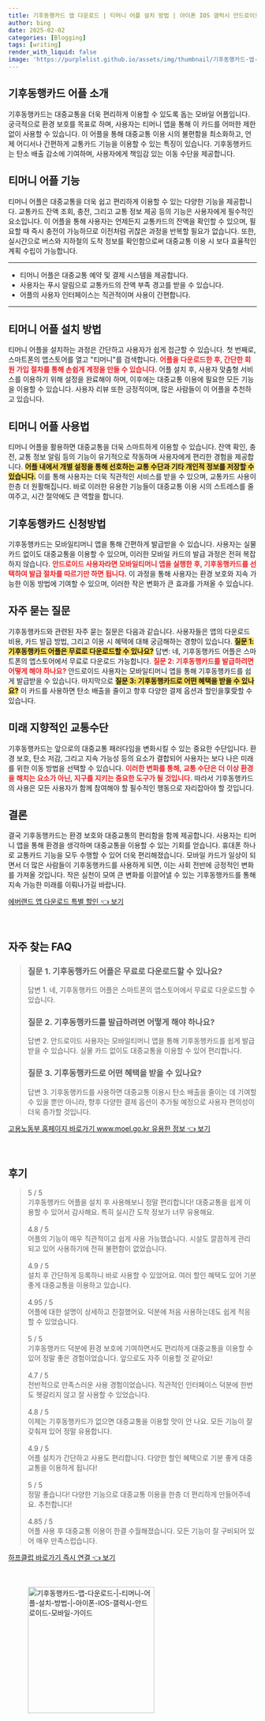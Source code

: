 ```yaml
---
title: 기후동행카드 앱 다운로드 | 티머니 어플 설치 방법 | 아이폰 IOS 갤럭시 안드로이드 모바일 가이드
author: bing
date: 2025-02-02
categories: [Blogging]
tags: [writing]
render_with_liquid: false
image: 'https://purplelist.github.io/assets/img/thumbnail/기후동행카드-앱-다운로드-|-티머니-어플-설치-방법-|-아이폰-IOS-갤럭시-안드로이드-모바일-가이드.webp'
---
```



<h2 id='기후동행카드-어플-소개'>기후동행카드 어플 소개</h2>

<p>기후동행카드는 대중교통을 더욱 편리하게 이용할 수 있도록 돕는 모바일 어플입니다. 궁극적으로 환경 보호를 목표로 하며, 사용자는 티머니 앱을 통해 이 카드를 어떠한 제한 없이 사용할 수 있습니다. 이 어플을 통해 대중교통 이용 시의 불편함을 최소화하고, 언제 어디서나 간편하게 교통카드 기능을 이용할 수 있는 특징이 있습니다. 기후동행카드는 탄소 배출 감소에 기여하며, 사용자에게 책임감 있는 이동 수단을 제공합니다.</p>

<h2 id='티머니-어플-기능'>티머니 어플 기능</h2>

<p>티머니 어플은 대중교통을 더욱 쉽고 편리하게 이용할 수 있는 다양한 기능을 제공합니다. 교통카드 잔액 조회, 충전, 그리고 교통 정보 제공 등의 기능은 사용자에게 필수적인 요소입니다. 이 어플을 통해 사용자는 언제든지 교통카드의 잔액을 확인할 수 있으며, 필요할 때 즉시 충전이 가능하므로 이전처럼 귀찮은 과정을 반복할 필요가 없습니다. 또한, 실시간으로 버스와 지하철의 도착 정보를 확인함으로써 대중교통 이용 시 보다 효율적인 계획 수립이 가능합니다.</p>

<hr />

<ul>
    <li>티머니 어플은 대중교통 예약 및 결제 시스템을 제공합니다.</li>
    <li>사용자는 푸시 알림으로 교통카드의 잔액 부족 경고를 받을 수 있습니다.</li>
    <li>어플의 사용자 인터페이스는 직관적이며 사용이 간편합니다.</li>
</ul>

<hr />

<h2 id='티머니-어플-설치'>티머니 어플 설치 방법</h2>

<p>티머니 어플을 설치하는 과정은 간단하고 사용자가 쉽게 접근할 수 있습니다. 첫 번째로, 스마트폰의 앱스토어를 열고 "티머니"를 검색합니다. <b><span style="color: #ee2323;">어플을 다운로드한 후, 간단한 회원 가입 절차를 통해 손쉽게 계정을 만들 수 있습니다.</span></b> 어플 설치 후, 사용자 맞춤형 서비스를 이용하기 위해 설정을 완료해야 하며, 이후에는 대중교통 이용에 필요한 모든 기능을 이용할 수 있습니다. 사용자 리뷰 또한 긍정적이며, 많은 사람들이 이 어플을 추천하고 있습니다.</p>

<h2 id='티머니-어플-사용법'>티머니 어플 사용법</h2>

<p>티머니 어플을 활용하면 대중교통을 더욱 스마트하게 이용할 수 있습니다. 잔액 확인, 충전, 교통 정보 알림 등의 기능이 유기적으로 작동하며 사용자에게 편리한 경험을 제공합니다. <b><span style="background-color: #ffe066;">어플 내에서 개별 설정을 통해 선호하는 교통 수단과 기타 개인적 정보를 저장할 수 있습니다.</span></b> 이를 통해 사용자는 더욱 직관적인 서비스를 받을 수 있으며, 교통카드 사용이 한층 더 원활해집니다. 바로 이러한 유용한 기능들이 대중교통 이용 시의 스트레스를 줄여주고, 시간 절약에도 큰 역할을 합니다.</p>

<h2 id='기후동행카드-신청방법'>기후동행카드 신청방법</h2>

<p>기후동행카드는 모바일티머니 앱을 통해 간편하게 발급받을 수 있습니다. 사용자는 실물 카드 없이도 대중교통을 이용할 수 있으며, 이러한 모바일 카드의 발급 과정은 전혀 복잡하지 않습니다. <b><span style="color: #ee2323;">안드로이드 사용자라면 모바일티머니 앱을 실행한 후, 기후동행카드를 선택하여 발급 절차를 따르기만 하면 됩니다.</span></b> 이 과정을 통해 사용자는 환경 보호와 지속 가능한 이동 방법에 기여할 수 있으며, 이러한 작은 변화가 큰 효과를 가져올 수 있습니다.</p>

<h2 id='자주-묻는-질문'>자주 묻는 질문</h2>

<p>기후동행카드와 관련된 자주 묻는 질문은 다음과 같습니다. 사용자들은 앱의 다운로드 비용, 카드 발급 방법, 그리고 이용 시 혜택에 대해 궁금해하는 경향이 있습니다. <b><span style="background-color: #ffe066;">질문 1: 기후동행카드 어플은 무료로 다운로드할 수 있나요?</span></b> 답변: 네, 기후동행카드 어플은 스마트폰의 앱스토어에서 무료로 다운로드 가능합니다. <b><span style="color: #ee2323;">질문 2: 기후동행카드를 발급하려면 어떻게 해야 하나요?</span></b> 안드로이드 사용자는 모바일티머니 앱을 통해 기후동행카드를 쉽게 발급받을 수 있습니다. 마지막으로 <b><span style="background-color: #ffe066;">질문 3: 기후동행카드로 어떤 혜택을 받을 수 있나요?</span></b> 이 카드를 사용하면 탄소 배출을 줄이고 향후 다양한 결제 옵션과 할인을享受할 수 있습니다.</p>

<h2 id='미래-지향적인-교통수단'>미래 지향적인 교통수단</h2>

<p>기후동행카드는 앞으로의 대중교통 패러다임을 변화시킬 수 있는 중요한 수단입니다. 환경 보호, 탄소 저감, 그리고 지속 가능성 등의 요소가 결합되어 사용자는 보다 나은 미래를 위한 이동 방법을 선택할 수 있습니다. <b><span style="color: #ee2323;">이러한 변화를 통해, 교통 수단은 더 이상 환경을 해치는 요소가 아닌, 지구를 지키는 중요한 도구가 될 것입니다.</span></b> 따라서 기후동행카드의 사용은 모든 사용자가 함께 참여해야 할 필수적인 행동으로 자리잡아야 할 것입니다.</p>

<h2 id='결론'>결론</h2>

<p>결국 기후동행카드는 환경 보호와 대중교통의 편리함을 함께 제공합니다. 사용자는 티머니 앱을 통해 환경을 생각하며 대중교통을 이용할 수 있는 기회를 얻습니다. 휴대폰 하나로 교통카드 기능을 모두 수행할 수 있어 더욱 편리해졌습니다. 모바일 카드가 일상이 되면서 더 많은 사람들이 기후동행카드를 사용하게 되면, 이는 사회 전반에 긍정적인 변화를 가져올 것입니다. 작은 실천이 모여 큰 변화를 이끌어낼 수 있는 기후동행카드를 통해 지속 가능한 미래를 이뤄나가길 바랍니다.</p>


<p><a class="click-button" title="에버랜드 앱 다운로드 특별 할인" href="https://purplelist.github.io/posts/%EC%97%90%EB%B2%84%EB%9E%9C%EB%93%9C-%EC%95%B1-%EB%8B%A4%EC%9A%B4%EB%A1%9C%EB%93%9C-%ED%8A%B9%EB%B3%84-%ED%95%A0%EC%9D%B8/" rel="dofollow">에버랜드 앱 다운로드 특별 할인 👈 보기</a></p><br>
<h2 id='자주_찾는_FAQ'>자주 찾는 FAQ</h2>
<div itemscope="" itemtype="https://schema.org/FAQPage">
<blockquote>
<div itemscope="" itemprop="mainEntity" itemtype="https://schema.org/Question">
<h3 itemprop="name">질문 1. 기후동행카드 어플은 무료로 다운로드할 수 있나요?</h3>
<div itemscope="" itemprop="acceptedAnswer" itemtype="https://schema.org/Answer">
<span itemprop="text">
<p>답변 1. 네, 기후동행카드 어플은 스마트폰의 앱스토어에서 무료로 다운로드할 수 있습니다.</p>
</span>
</div>
</div>
<div itemscope="" itemprop="mainEntity" itemtype="https://schema.org/Question">
<h3 itemprop="name">질문 2. 기후동행카드를 발급하려면 어떻게 해야 하나요?</h3>
<div itemscope="" itemprop="acceptedAnswer" itemtype="https://schema.org/Answer">
<span itemprop="text">
<p>답변 2. 안드로이드 사용자는 모바일티머니 앱을 통해 기후동행카드를 쉽게 발급받을 수 있습니다. 실물 카드 없이도 대중교통을 이용할 수 있어 편리합니다.</p>
</span>
</div>
</div>
<div itemscope="" itemprop="mainEntity" itemtype="https://schema.org/Question">
<h3 itemprop="name">질문 3. 기후동행카드로 어떤 혜택을 받을 수 있나요?</h3>
<div itemscope="" itemprop="acceptedAnswer" itemtype="https://schema.org/Answer">
<span itemprop="text">
<p>답변 3. 기후동행카드를 사용하면 대중교통 이용시 탄소 배출을 줄이는 데 기여할 수 있을 뿐만 아니라, 향후 다양한 결제 옵션이 추가될 예정으로 사용자 편의성이 더욱 증가할 것입니다.</p>
</span>
</div>
</div>
</blockquote>
</div>
<p><a class="click-button" title="고용노동부 홈페이지 바로가기 www.moel.go.kr 유용한 정보" href="https://purplelist.github.io/posts/%EA%B3%A0%EC%9A%A9%EB%85%B8%EB%8F%99%EB%B6%80-%ED%99%88%ED%8E%98%EC%9D%B4%EC%A7%80-%EB%B0%94%EB%A1%9C%EA%B0%80%EA%B8%B0-www.moel.go.kr-%EC%9C%A0%EC%9A%A9%ED%95%9C-%EC%A0%95%EB%B3%B4/" rel="dofollow">고용노동부 홈페이지 바로가기 www.moel.go.kr 유용한 정보 👈 보기</a></p><br>
<h2 id='후기'>후기</h2>
<div itemscope itemtype="https://schema.org/Product">
  <blockquote>
  <div itemprop="review" itemscope itemtype="https://schema.org/Review">
      <div itemprop="reviewRating" itemscope itemtype="https://schema.org/Rating"> <span itemprop="ratingValue">5</span> / <span itemprop="bestRating">5</span> </div>
      <span itemprop="reviewBody">기후동행카드 어플을 설치 후 사용해보니 정말 편리합니다! 대중교통을 쉽게 이용할 수 있어서 감사해요. 특히 실시간 도착 정보가 너무 유용해요.</span>
  </div>
  <br>
  <div itemprop="review" itemscope itemtype="https://schema.org/Review">
      <div itemprop="reviewRating" itemscope itemtype="https://schema.org/Rating"> <span itemprop="ratingValue">4.8</span> / <span itemprop="bestRating">5</span> </div>
      <span itemprop="reviewBody">어플의 기능이 매우 직관적이고 쉽게 사용 가능했습니다. 시설도 깔끔하게 관리되고 있어 사용하기에 전혀 불편함이 없었습니다.</span>
  </div>
  <br>
  <div itemprop="review" itemscope itemtype="https://schema.org/Review">
      <div itemprop="reviewRating" itemscope itemtype="https://schema.org/Rating"> <span itemprop="ratingValue">4.9</span> / <span itemprop="bestRating">5</span> </div>
      <span itemprop="reviewBody">설치 후 간단하게 등록하니 바로 사용할 수 있었어요. 여러 할인 혜택도 있어 기분 좋게 대중교통을 이용하고 있습니다.</span>
  </div>
  <br>
  <div itemprop="review" itemscope itemtype="https://schema.org/Review">
      <div itemprop="reviewRating" itemscope itemtype="https://schema.org/Rating"> <span itemprop="ratingValue">4.95</span> / <span itemprop="bestRating">5</span> </div>
      <span itemprop="reviewBody">어플에 대한 설명이 상세하고 친절했어요. 덕분에 처음 사용하는데도 쉽게 적응할 수 있었습니다.</span>
  </div>
  <br>
  <div itemprop="review" itemscope itemtype="https://schema.org/Review">
      <div itemprop="reviewRating" itemscope itemtype="https://schema.org/Rating"> <span itemprop="ratingValue">5</span> / <span itemprop="bestRating">5</span> </div>
      <span itemprop="reviewBody">기후동행카드 덕분에 환경 보호에 기여하면서도 편리하게 대중교통을 이용할 수 있어 정말 좋은 경험이었습니다. 앞으로도 자주 이용할 것 같아요!</span>
  </div>
  <br>
  <div itemprop="review" itemscope itemtype="https://schema.org/Review">
      <div itemprop="reviewRating" itemscope itemtype="https://schema.org/Rating"> <span itemprop="ratingValue">4.7</span> / <span itemprop="bestRating">5</span> </div>
      <span itemprop="reviewBody">전반적으로 만족스러운 사용 경험이었습니다. 직관적인 인터페이스 덕분에 한번도 헷갈리지 않고 잘 사용할 수 있었습니다.</span>
  </div>
  <br>
  <div itemprop="review" itemscope itemtype="https://schema.org/Review">
      <div itemprop="reviewRating" itemscope itemtype="https://schema.org/Rating"> <span itemprop="ratingValue">4.8</span> / <span itemprop="bestRating">5</span> </div>
      <span itemprop="reviewBody">이제는 기후동행카드가 없으면 대중교통을 이용할 맛이 안 나요. 모든 기능이 잘 갖춰져 있어 정말 유용합니다.</span>
  </div>
  <br>
  <div itemprop="review" itemscope itemtype="https://schema.org/Review">
      <div itemprop="reviewRating" itemscope itemtype="https://schema.org/Rating"> <span itemprop="ratingValue">4.9</span> / <span itemprop="bestRating">5</span> </div>
      <span itemprop="reviewBody">어플 설치가 간단하고 사용도 편리합니다. 다양한 할인 혜택으로 기분 좋게 대중교통을 이용하게 됩니다!</span>
  </div>
  <br>
  <div itemprop="review" itemscope itemtype="https://schema.org/Review">
      <div itemprop="reviewRating" itemscope itemtype="https://schema.org/Rating"> <span itemprop="ratingValue">5</span> / <span itemprop="bestRating">5</span> </div>
      <span itemprop="reviewBody">정말 좋습니다! 다양한 기능으로 대중교통 이용을 한층 더 편리하게 만들어주네요. 추천합니다!</span>
  </div>
  <br>
  <div itemprop="review" itemscope itemtype="https://schema.org/Review">
      <div itemprop="reviewRating" itemscope itemtype="https://schema.org/Rating"> <span itemprop="ratingValue">4.85</span> / <span itemprop="bestRating">5</span> </div>
      <span itemprop="reviewBody">어플 사용 후 대중교통 이용이 한결 수월해졌습니다. 모든 기능이 잘 구비되어 있어 매우 만족스럽습니다.</span>
  </div>
  </blockquote>
</div>
<p><a class="click-button" title="하프클럽 바로가기 즉시 연결" href="https://purplelist.github.io/posts/%ED%95%98%ED%94%84%ED%81%B4%EB%9F%BD-%EB%B0%94%EB%A1%9C%EA%B0%80%EA%B8%B0-%EC%A6%89%EC%8B%9C-%EC%97%B0%EA%B2%B0/" rel="dofollow">하프클럽 바로가기 즉시 연결 👈 보기</a></p><br>
<figure class="image"><img src="https://purplelist.github.io/assets/img/thumbnail/기후동행카드-앱-다운로드-|-티머니-어플-설치-방법-|-아이폰-IOS-갤럭시-안드로이드-모바일-가이드.webp" alt="기후동행카드-앱-다운로드-|-티머니-어플-설치-방법-|-아이폰-IOS-갤럭시-안드로이드-모바일-가이드" width="256" height="256"></figure>